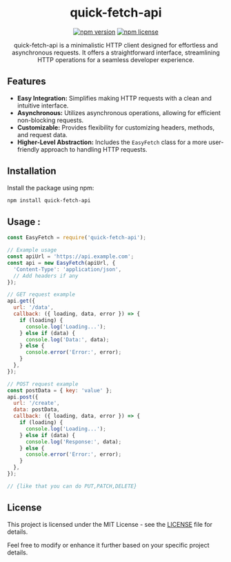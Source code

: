 <div align="center">

# quick-fetch-api

[![npm version](https://badge.fury.io/js/quick-fetch-api.svg)](https://badge.fury.io/js/quick-fetch-api) [![npm license](https://img.shields.io/npm/l/quick-fetch-api.svg)](https://opensource.org/licenses/MIT)

quick-fetch-api is a minimalistic HTTP client designed for effortless and asynchronous requests. It offers a straightforward interface, streamlining HTTP operations for a seamless developer experience.

</div>

## Features

- **Easy Integration:** Simplifies making HTTP requests with a clean and intuitive interface.
- **Asynchronous:** Utilizes asynchronous operations, allowing for efficient non-blocking requests.
- **Customizable:** Provides flexibility for customizing headers, methods, and request data.
- **Higher-Level Abstraction:** Includes the `EasyFetch` class for a more user-friendly approach to handling HTTP requests.

## Installation

Install the package using npm:

```bash
npm install quick-fetch-api
```

## Usage : 

```javascript
const EasyFetch = require('quick-fetch-api');

// Example usage
const apiUrl = 'https://api.example.com';
const api = new EasyFetch(apiUrl, {
  'Content-Type': 'application/json',
  // Add headers if any
});

// GET request example
api.get({
  url: '/data',
  callback: ({ loading, data, error }) => {
    if (loading) {
      console.log('Loading...');
    } else if (data) {
      console.log('Data:', data);
    } else {
      console.error('Error:', error);
    }
  },
});

// POST request example
const postData = { key: 'value' };
api.post({
  url: '/create',
  data: postData,
  callback: ({ loading, data, error }) => {
    if (loading) {
      console.log('Loading...');
    } else if (data) {
      console.log('Response:', data);
    } else {
      console.error('Error:', error);
    }
  },
});

// {like that you can do PUT,PATCH,DELETE}
```
## License

This project is licensed under the MIT License - see the [LICENSE](LICENSE) file for details.

Feel free to modify or enhance it further based on your specific project details.


